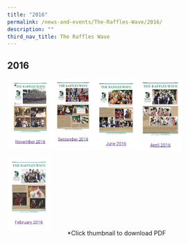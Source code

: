 ```yaml
---
title: "2016"
permalink: /news-and-events/The-Raffles-Wave/2016/
description: ""
third_nav_title: The Raffles Wave
---
```

## 2016

<p><a href="https://staging.d26afbzf7c2hhe.amplifyapp.com/files/Raffles%20Wave_November%202016.pdf">
<img style="width:20%" align=left src="/images/20161.jpg">
</a></p>

<p><a href="https://staging.d26afbzf7c2hhe.amplifyapp.com/files/Raffles%20Wave_September%202016.pdf">
<img style="width:20%" align=left src="/images/20162.jpg">
</a></p>

<p><a href="https://staging.d26afbzf7c2hhe.amplifyapp.com/files/Raffles%20Wave_June%202016.pdf">
<img style="width:20%" align=left src="/images/20163.jpg">
</a></p>

<p><a href="https://staging.d26afbzf7c2hhe.amplifyapp.com/files/Raffles%20Wave_April%202016.pdf">
<img style="width:20%" align=left src="/images/20164.jpg">
</a></p>
<br clear=left>

<p><a href="https://staging.d26afbzf7c2hhe.amplifyapp.com/files/Raffles%20Wave_February%202016.pdf">
<img style="width:20%" align=left src="/images/20165.jpg">
</a></p>
<br clear=left>

<center>*Click thumbnail to download PDF</center>